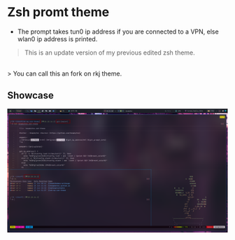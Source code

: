 # Zsh promt theme

- The prompt takes tun0 ip address if you are connected to a VPN, else wlan0 ip address is printed.

> This is an update version of my previous edited zsh theme.
<br />
> You can call this an fork on rkj theme.

## Showcase

![image](./zshtheme.png)
